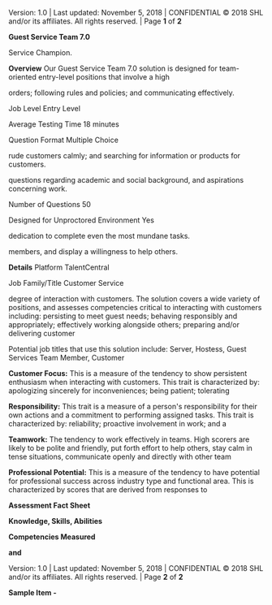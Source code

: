 Version: 1.0 | Last updated: November 5, 2018 | CONFIDENTIAL © 2018 SHL and/or its affiliates. All rights reserved. | Page **1** of **2**

**Guest Service Team 7.0** 

Service Champion.

**Overview** Our Guest Service Team 7.0 solution is designed for team-oriented entry-level positions that involve a high

orders; following rules and policies; and communicating effectively.

Job Level Entry Level

Average Testing Time 18 minutes

Question Format Multiple Choice

rude customers calmly; and searching for information or products for customers.

questions regarding academic and social background, and aspirations concerning work.

Number of Questions 50

Designed for Unproctored Environment Yes

dedication to complete even the most mundane tasks.

members, and display a willingness to help others.

**Details** Platform TalentCentral

Job Family/Title Customer Service

degree of interaction with customers. The solution covers a wide variety of positions, and assesses competencies critical to interacting with customers including: persisting to meet guest needs; behaving responsibly and appropriately; effectively working alongside others; preparing and/or delivering customer

Potential job titles that use this solution include: Server, Hostess, Guest Services Team Member, Customer

**Customer Focus:** This is a measure of the tendency to show persistent enthusiasm when interacting with customers. This trait is characterized by: apologizing sincerely for inconveniences; being patient; tolerating

**Responsibility:** This trait is a measure of a person's responsibility for their own actions and a commitment to performing assigned tasks. This trait is characterized by: reliability; proactive involvement in work; and a

**Teamwork:** The tendency to work effectively in teams. High scorers are likely to be polite and friendly, put forth effort to help others, stay calm in tense situations, communicate openly and directly with other team

**Professional Potential:** This is a measure of the tendency to have potential for professional success across industry type and functional area. This is characterized by scores that are derived from responses to

**Assessment Fact Sheet**

**Knowledge, Skills, Abilities** 

**Competencies Measured** 

**and** 

Version: 1.0 | Last updated: November 5, 2018 | CONFIDENTIAL © 2018 SHL and/or its affiliates. All rights reserved. | Page **2** of **2**

**Sample Item -**